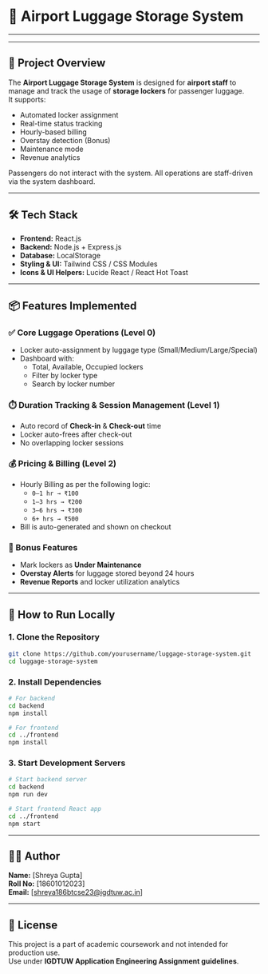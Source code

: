 # 🧳 Airport Luggage Storage System
---

---

## 🚀 Project Overview

The **Airport Luggage Storage System** is designed for **airport staff** to manage and track the usage of **storage lockers** for passenger luggage.  
It supports:
- Automated locker assignment
- Real-time status tracking
- Hourly-based billing
- Overstay detection (Bonus)
- Maintenance mode
- Revenue analytics

Passengers do not interact with the system. All operations are staff-driven via the system dashboard.

---

## 🛠️ Tech Stack

- **Frontend:** React.js
- **Backend:** Node.js + Express.js
- **Database:** LocalStorage 
- **Styling & UI:** Tailwind CSS / CSS Modules
- **Icons & UI Helpers:** Lucide React / React Hot Toast

---

## 📦 Features Implemented

### ✅ Core Luggage Operations (Level 0)
- Locker auto-assignment by luggage type (Small/Medium/Large/Special)
- Dashboard with:
  - Total, Available, Occupied lockers
  - Filter by locker type
  - Search by locker number

### ⏱️ Duration Tracking & Session Management (Level 1)
- Auto record of **Check-in** & **Check-out** time
- Locker auto-frees after check-out
- No overlapping locker sessions

### 💰 Pricing & Billing (Level 2)
- Hourly Billing as per the following logic:
  - `0–1 hr → ₹100`
  - `1–3 hrs → ₹200`
  - `3–6 hrs → ₹300`
  - `6+ hrs → ₹500`
- Bill is auto-generated and shown on checkout

### 🎯 Bonus Features
- Mark lockers as **Under Maintenance**
- **Overstay Alerts** for luggage stored beyond 24 hours
- **Revenue Reports** and locker utilization analytics

---

## 🧪 How to Run Locally

### 1. Clone the Repository

```bash
git clone https://github.com/yourusername/luggage-storage-system.git
cd luggage-storage-system
```

### 2. Install Dependencies

```bash
# For backend
cd backend
npm install

# For frontend
cd ../frontend
npm install
```

### 3. Start Development Servers

```bash
# Start backend server
cd backend
npm run dev

# Start frontend React app
cd ../frontend
npm start
```

---

## 🙋‍♂️ Author

**Name:** [Shreya Gupta]  
**Roll No:** [18601012023]  
**Email:** [shreya186btcse23@igdtuw.ac.in]

---

## 📃 License

This project is a part of academic coursework and not intended for production use.  
Use under **IGDTUW Application Engineering Assignment guidelines**.
